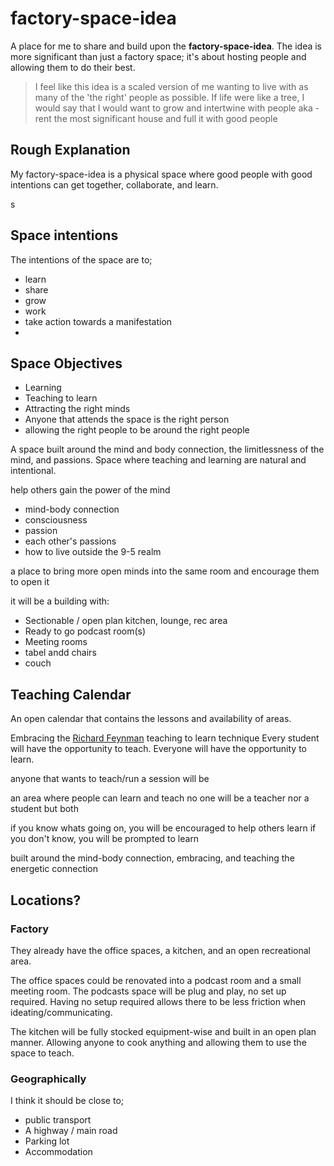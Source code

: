 # factory-space-idea

A place for me to share and build upon the **factory-space-idea**.
The idea is more significant than just a factory space; it's about hosting people and allowing them to do their best.


>	I feel like this idea is a scaled version of me wanting to live with as many of the 'the right' people as possible. 
>	If life were like a tree, I would say that I would want to grow and intertwine with people
>	aka - rent the most significant house and full it with good people 


## Rough Explanation
My factory-space-idea is a physical space where good people with good intentions can get together, collaborate, and learn. 

s

## Space intentions
The intentions of the space are to;
- learn 
- share 
- grow 
- work
- take action towards a manifestation 
- 

## Space Objectives
 - Learning
 - Teaching to learn
 - Attracting the right minds
  - Anyone that attends the space is the right person
 - allowing the right people to be around the right people

A space built around the mind and body connection, the limitlessness of the mind, and passions.
Space where teaching and learning are natural and intentional. 

help others gain the power of the mind 
 - mind-body connection
 - consciousness 
 - passion
  - each other's passions
 - how to live outside the 9-5 realm


a place to bring more open minds into the same room and encourage them to open it

it will be a building with:
 - Sectionable / open plan kitchen, lounge, rec area
 - Ready to go podcast room(s)
 - Meeting rooms
  - tabel andd chairs
  - couch 


## Teaching Calendar
An open calendar that contains the lessons and availability of areas. 

Embracing the [Richard Feynman](https://en.wikipedia.org/wiki/Richard_Feynman) teaching to learn technique
Every student will have the opportunity to teach.
Everyone will have the opportunity to learn.


anyone that wants to teach/run a session will be 

an area where people can learn and teach
no one will be a teacher nor a student but both 

if you know whats going on, you will be encouraged to help others learn
if you don't know, you will be prompted to learn 

built around the mind-body connection, embracing, and teaching the energetic connection

## Locations?
### Factory
They already have the office spaces, a kitchen, and an open recreational area.


The office spaces could be renovated into a podcast room and a small meeting room. 
 The podcasts space will be plug and play, no set up required. 
 Having no setup required allows there to be less friction when ideating/communicating.  

The kitchen will be fully stocked equipment-wise and built in an open plan manner. 
Allowing anyone to cook anything and allowing them to use the space to teach. 

### Geographically
I think it should be close to;
 - public transport
 - A highway / main road
 - Parking lot
 - Accommodation